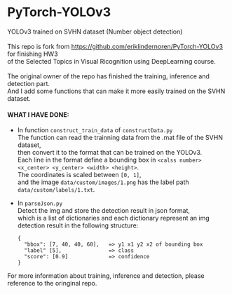 # PyTorch-YOLOv3
YOLOv3 trained on SVHN dataset (Number object detection)   
<br />
This repo is fork from https://github.com/eriklindernoren/PyTorch-YOLOv3 for finishing HW3     
of the Selected Topics in Visual Ricognition using DeepLearning course.  
<br />
The original owner of the repo has finished the training, inference and detection part.  
And I add some functions that can make it more easily trained on the SVHN dataset.
<br />
#### WHAT I HAVE DONE:


* In function `construct_train_data` of `constructData.py`   
The function can read the trainning data from the .mat file of the SVHN dataset,  
then convert it to the format that can be trained on the YOLOv3.  
Each line in the format define a bounding box in `<calss number> <x_center> <y_center> <width> <height>`.  
The coordinates is scaled between `[0, 1]`,   
and the image `data/custom/images/1.png` has the label path `data/custom/labels/1.txt`.  

* In `parseJson.py`  
Detect the img and store the detection result in json format,  
which is a list of dictionaries and each dictionary represent an img detection result in the following structure:  
   ```
   {
     "bbox": [7, 40, 40, 60],   => y1 x1 y2 x2 of bounding box
     "label" [5],               => class
     "score": [0.9]             => confidence
   }
   ```

For more information about training, inference and detection, please reference to the oringinal repo.
